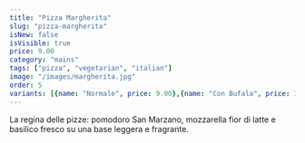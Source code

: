 ```yaml
---
title: "Pizza Margherita"
slug: "pizza-margherita"
isNew: false
isVisible: true
price: 9.00
category: "mains"
tags: ["pizza", "vegetarian", "italian"]
image: "/images/margherita.jpg"
order: 5
variants: [{name: "Normale", price: 9.00},{name: "Con Bufala", price: 11.00}]
---
```


La regina delle pizze: pomodoro San Marzano, mozzarella fior di latte e basilico fresco su una base leggera e fragrante.

